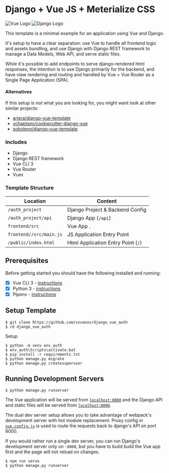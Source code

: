 # Django + Vue JS + Meterialize CSS

![Vue Logo](/src/assets/logo-vue.png "Vue Logo")
![Django Logo](/src/assets/logo-django.png "Django Logo")

This template is a minimal example for an application using Vue and Django.

It's setup to have a clear separation: use Vue to handle all frontend logic and assets bundling,
and use Django with Django REST framework to manage a Data Models, Web API, and serve static files.

While it's possible to add endpoints to serve django-rendered html responses, the intention is to use Django primarily for the backend, and have view rendering and routing and handled by Vue + Vue Router as a Single Page Application (SPA).

#### Alternatives

If this setup is not what you are looking for, you might want look at other similar projects:

* [ariera/django-vue-template](https://github.com/ariera/django-vue-template)
* [vchaptsev/cookiecutter-django-vue](https://github.com/vchaptsev/cookiecutter-django-vue)
* [sobolevn/django-vue-template](https://github.com/sobolevn/django-vue-template)

### Includes

* Django
* Django REST framework
* Vue CLI 3
* Vue Router
* Vuex

### Template Structure


| Location                  |  Content                                   |
|---------------------------|--------------------------------------------|
| `/auth_project`           | Django Project & Backend Config            |
| `/auth_project/api`       | Django App (`/api`)                        |
| `frontend/src`            | Vue App .                                  |
| `frontend//src/main.js`   | JS Application Entry Point                 |
| `/public/index.html`      | Html Application Entry Point (`/`)         |

## Prerequisites

Before getting started you should have the following installed and running:

- [X] Vue CLI 3 - [instructions](https://cli.vuejs.org/guide/installation.html)
- [X] Python 3 - [instructions](https://wiki.python.org/moin/BeginnersGuide)
- [X] Pipenv - [instructions](https://pipenv.readthedocs.io/en/latest/install/#installing-pipenv)

## Setup Template

```
$ git clone https://github.com/vzvanov/django_vue_auth
$ cd django_vue_auth
```

Setup
```
$ python -m venv env_auth
$ env_auth\Scripts\activate.bat
$ pip install -r requirements.txt
$ python manage.py migrate
$ python manage.py createsuperuser
```

## Running Development Servers

```
$ python manage.py runserver
```

The Vue application will be served from [`localhost:8080`](http://localhost:8080/) and the Django API
and static files will be served from [`localhost:8000`](http://localhost:8000/).

The dual dev server setup allows you to take advantage of
webpack's development server with hot module replacement.
Proxy config in [`vue.config.js`](/vue.config.js) is used to route the requests
back to django's API on port 8000.

If you would rather run a single dev server, you can run Django's
development server only on `:8000`, but you have to build build the Vue app first
and the page will not reload on changes.

```
$ npm run serve
$ python manage.py runserver
```